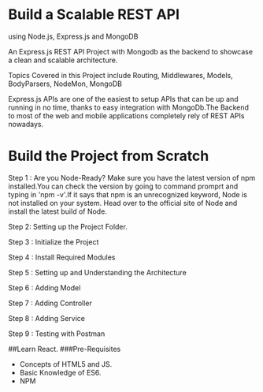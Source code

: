 # Build a Scalable REST API 
using Node.js, Express.js and MongoDB

An Express.js REST API Project with Mongodb as the backend to showcase a clean and scalable architecture.

Topics Covered in this Project include 
Routing,
Middlewares, 
Models, 
BodyParsers,
NodeMon, 
MongoDB

Express.js APIs are one of the easiest to setup APIs that can be up and running in no time, thanks to easy integration with MongoDb.The Backend to most of the web and mobile applications completely rely of REST APIs nowadays.

# Build the Project from Scratch
Step 1 : Are you Node-Ready?
Make sure you have the latest version of npm installed.You can check the version by going to command promprt and typing in 'npm -v'.If it says that npm is an unrecognized keyword, Node is not installed on your system. Head over to the official site of Node and install the latest build of Node.

Step 2: Setting up the Project Folder.

Step 3 : Initialize the Project

Step 4 : Install Required Modules

Step 5 : Setting up and Understanding the Architecture

Step 6 : Adding Model

Step 7 : Adding Controller

Step 8 : Adding Service

Step 9 : Testing with Postman

##Learn React.
###Pre-Requisites
- Concepts of HTML5 and JS.
- Basic Knowledge of ES6.
- NPM
